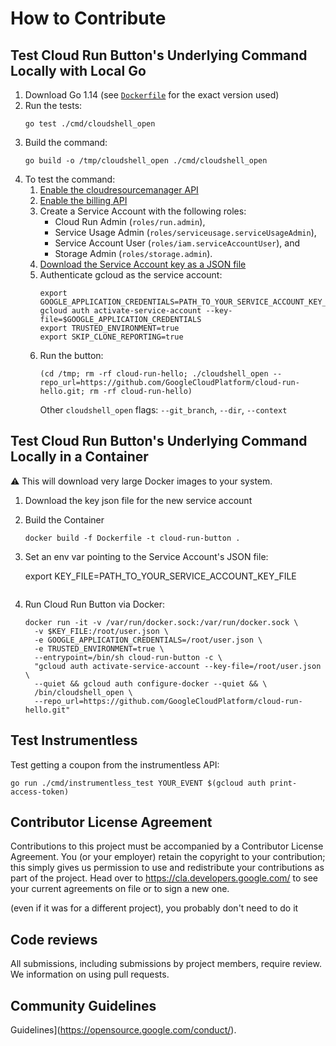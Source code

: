 # How to Contribute

## Test Cloud Run Button's Underlying Command Locally with Local Go

1. Download Go 1.14 (see [`Dockerfile`](Dockerfile) for the exact version used)
1. Run the tests:
    ```
    go test ./cmd/cloudshell_open
    ```
1. Build the command:
    ```
    go build -o /tmp/cloudshell_open ./cmd/cloudshell_open
    ```
1. To test the command:
    1. [Enable the cloudresourcemanager API](https://console.developers.google.com/apis/api/cloudresourcemanager.googleapis.com/overview)
    1. [Enable the billing API](https://console.developers.google.com/apis/api/cloudbilling.googleapis.com/overview)
    1. Create a Service Account with the following roles:
        * Cloud Run Admin (`roles/run.admin`), 
        * Service Usage Admin (`roles/serviceusage.serviceUsageAdmin`), 
        * Service Account User (`roles/iam.serviceAccountUser`), and
        * Storage Admin (`roles/storage.admin`).
    1. [Download the Service Account key as a JSON file](https://cloud.google.com/iam/docs/creating-managing-service-account-keys#creating)
    1. Authenticate gcloud as the service account:
        ```
        export GOOGLE_APPLICATION_CREDENTIALS=PATH_TO_YOUR_SERVICE_ACCOUNT_KEY_FILE
        gcloud auth activate-service-account --key-file=$GOOGLE_APPLICATION_CREDENTIALS
        export TRUSTED_ENVIRONMENT=true
        export SKIP_CLONE_REPORTING=true
        ```
    1. Run the button:
        ```
        (cd /tmp; rm -rf cloud-run-hello; ./cloudshell_open --repo_url=https://github.com/GoogleCloudPlatform/cloud-run-hello.git; rm -rf cloud-run-hello)
        ```
        Other `cloudshell_open` flags: `--git_branch`, `--dir`, `--context`


## Test Cloud Run Button's Underlying Command Locally in a Container

⚠️ This will download very large Docker images to your system.

1. Download the key json file for the new service account
1. Build the Container

    ```
    docker build -f Dockerfile -t cloud-run-button .
    ```
1. Set an env var pointing to the Service Account's JSON file:

    export KEY_FILE=PATH_TO_YOUR_SERVICE_ACCOUNT_KEY_FILE
    ```

1. Run Cloud Run Button via Docker:
    ```
    docker run -it -v /var/run/docker.sock:/var/run/docker.sock \
      -v $KEY_FILE:/root/user.json \
      -e GOOGLE_APPLICATION_CREDENTIALS=/root/user.json \
      -e TRUSTED_ENVIRONMENT=true \
      --entrypoint=/bin/sh cloud-run-button -c \
      "gcloud auth activate-service-account --key-file=/root/user.json \
      --quiet && gcloud auth configure-docker --quiet && \
      /bin/cloudshell_open \
      --repo_url=https://github.com/GoogleCloudPlatform/cloud-run-hello.git"
    ```

## Test Instrumentless

Test getting a coupon from the instrumentless API:
```
go run ./cmd/instrumentless_test YOUR_EVENT $(gcloud auth print-access-token)
```

## Contributor License Agreement

Contributions to this project must be accompanied by a Contributor License
Agreement. You (or your employer) retain the copyright to your contribution;
this simply gives us permission to use and redistribute your contributions as
part of the project. Head over to <https://cla.developers.google.com/> to see
your current agreements on file or to sign a new one.

(even if it was for a different project), you probably don't need to do it

## Code reviews

All submissions, including submissions by project members, require review. We
information on using pull requests.

## Community Guidelines
Guidelines](https://opensource.google.com/conduct/).
